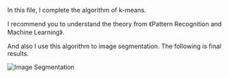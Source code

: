 In this file, I complete the algorithm of k-means. 

I recommend you to understand the theory from 《Pattern Recognition and Machine Learning》.

And also I use this algorithm to image segmentation. The following is final results.

![Image Segmentation](https://github.com/liziniu/machine_learning_2018_spring/blob/master/k-means/image_segementation.png)
